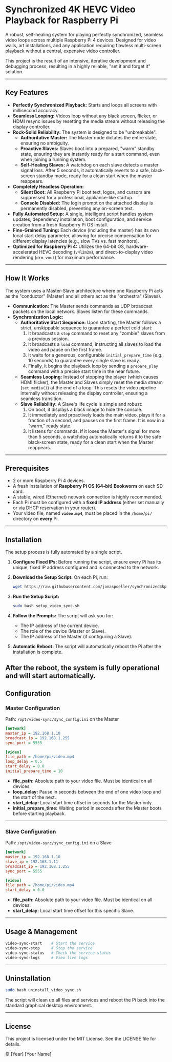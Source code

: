 # Synchronized 4K HEVC Video Playback for Raspberry Pi

A robust, self-healing system for playing perfectly synchronized, seamless video loops across multiple Raspberry Pi 4 devices. Designed for video walls, art installations, and any application requiring flawless multi-screen playback without a central, expensive video controller.

This project is the result of an intensive, iterative development and debugging process, resulting in a highly reliable, "set it and forget it" solution.

---

## Key Features

- **Perfectly Synchronized Playback:** Starts and loops all screens with millisecond accuracy.
- **Seamless Looping:** Videos loop without any black screen, flicker, or HDMI resync issues by resetting the media stream without releasing the display controller.
- **Rock-Solid Reliability:** The system is designed to be "unbreakable".
  - **Authoritative Master:** The Master node dictates the entire state, ensuring no ambiguity.
  - **Proactive Slaves:** Slaves boot into a prepared, "warm" standby state, ensuring they are instantly ready for a start command, even when joining a running system.
  - **Self-Healing Slaves:** A watchdog on each slave detects a master signal loss. After 5 seconds, it automatically reverts to a safe, black-screen standby mode, ready for a clean start when the master reappears.
- **Completely Headless Operation:**
  - **Silent Boot:** All Raspberry Pi boot text, logos, and cursors are suppressed for a professional, appliance-like startup.
  - **Console Disabled:** The login prompt on the attached display is permanently disabled, preventing any on-screen text.
- **Fully Automated Setup:** A single, intelligent script handles system updates, dependency installation, boot configuration, and service creation from a fresh Raspberry Pi OS install.
- **Fine-Grained Tuning:** Each device (including the master) has its own local start delay parameter, allowing for precise compensation for different display latencies (e.g., slow TVs vs. fast monitors).
- **Optimized for Raspberry Pi 4:** Utilizes the 64-bit OS, hardware-accelerated HEVC decoding (`v4l2m2m`), and direct-to-display video rendering (`drm_vout`) for maximum performance.

---

## How It Works

The system uses a Master-Slave architecture where one Raspberry Pi acts as the "conductor" (Master) and all others act as the "orchestra" (Slaves).

- **Communication:** The Master sends commands as UDP broadcast packets on the local network. Slaves listen for these commands.
- **Synchronization Logic:**
  - **Authoritative Start Sequence:** Upon starting, the Master follows a strict, unskippable sequence to guarantee a perfect cold start:
    1. It broadcasts a `stop` command to reset any "zombie" slaves from a previous session.
    2. It broadcasts a `load` command, instructing all slaves to load the video and pause on the first frame.
    3. It waits for a generous, configurable `initial_prepare_time` (e.g., 10 seconds) to guarantee every single slave is ready.
    4. Finally, it begins the playback loop by sending a `prepare_play` command with a precise start time in the near future.
  - **Seamless Looping:** Instead of stopping the player (which causes HDMI flicker), the Master and Slaves simply reset the media stream (`set_media()`) at the end of a loop. This resets the video pipeline internally without releasing the display controller, ensuring a seamless transition.
  - **Slave Reliability:** A Slave's life cycle is simple and robust:
    1. On boot, it displays a black image to hide the console.
    2. It immediately and proactively loads the main video, plays it for a fraction of a second, and pauses on the first frame. It is now in a "warm," ready state.
    3. It listens for commands. If it loses the Master's signal for more than 5 seconds, a watchdog automatically returns it to the safe black-screen state, ready for a clean start when the Master reappears.

---

## Prerequisites

- 2 or more Raspberry Pi 4 devices.
- A fresh installation of **Raspberry Pi OS (64-bit) Bookworm** on each SD card.
- A stable, wired (Ethernet) network connection is highly recommended.
- Each Pi must be configured with a **fixed IP address** (either set manually or via DHCP reservation in your router).
- Your video file, named **`video.mp4`**, must be placed in the `/home/pi/` directory on **every** Pi.

---

## Installation

The setup process is fully automated by a single script.

1. **Configure Fixed IPs:** Before running the script, ensure every Pi has its unique, fixed IP address configured and is connected to the network.
2. **Download the Setup Script:** On each Pi, run:

   ```bash
   wget https://raw.githubusercontent.com/jonaspoeller/synchronized4kplaybackrpi4/main/setup_video_sync.sh
   ```

3. **Run the Setup Script:**  
   ```bash
   sudo bash setup_video_sync.sh
   ```

4. **Follow the Prompts:** The script will ask you for:
   - The IP address of the current device.
   - The role of the device (Master or Slave).
   - The IP address of the Master (if configuring a Slave).

5. **Automatic Reboot:** The script will automatically reboot the Pi after the installation is complete.

After the reboot, the system is fully operational and will start automatically.
---

## Configuration

### Master Configuration

Path: `/opt/video-sync/sync_config.ini` on the Master

```ini
[network]
master_ip = 192.168.1.10
broadcast_ip = 192.168.1.255
sync_port = 5555

[video]
file_path = /home/pi/video.mp4
loop_delay = 0.5
start_delay = 0.0
initial_prepare_time = 10
```

- **file_path:** Absolute path to your video file. Must be identical on all devices.
- **loop_delay:** Pause in seconds between the end of one video loop and the start of the next.
- **start_delay:** Local start time offset in seconds for the Master only.
- **initial_prepare_time:** Waiting period in seconds after the Master boots before starting playback.

---

### Slave Configuration

Path: `/opt/video-sync/sync_config.ini` on a Slave

```ini
[network]
master_ip = 192.168.1.10
slave_ip = 192.168.1.11
broadcast_ip = 192.168.1.255
sync_port = 5555

[video]
file_path = /home/pi/video.mp4
start_delay = 0.0
```

- **file_path:** Absolute path to your video file. Must be identical on all devices.
- **start_delay:** Local start time offset for this specific Slave.

---

## Usage & Management

```bash
video-sync-start    # Start the service
video-sync-stop     # Stop the service
video-sync-status   # Check the service status
video-sync-logs     # View live logs
```

---

## Uninstallation

```bash
sudo bash uninstall_video_sync.sh
```

The script will clean up all files and services and reboot the Pi back into the standard graphical desktop environment.

---

## License

This project is licensed under the MIT License. See the LICENSE file for details.

© [Year] [Your Name]
